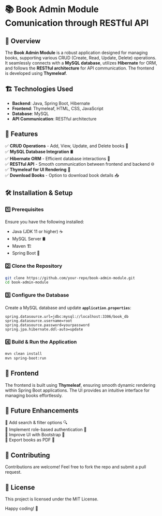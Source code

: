 # 📚 Book Admin Module Comunication through RESTful API

## 🚀 Overview
The **Book Admin Module** is a robust application designed for managing books, supporting various CRUD (Create, Read, Update, Delete) operations. It seamlessly connects with a **MySQL database**, utilizes **Hibernate** for ORM, and follows the **RESTful architecture** for API communication. The frontend is developed using **Thymeleaf**.

## 🏗️ Technologies Used
- **Backend**: Java, Spring Boot, Hibernate
- **Frontend**: Thymeleaf, HTML, CSS, JavaScript
- **Database**: MySQL
- **API Communication**: RESTful architecture

## 🔧 Features
✅ **CRUD Operations** - Add, View, Update, and Delete books 📖  
✅ **MySQL Database Integration** 🛢️  
✅ **Hibernate ORM** - Efficient database interactions 🔄  
✅ **RESTful API** - Smooth communication between frontend and backend 🌐  
✅ **Thymeleaf for UI Rendering** 🎨  
✅ **Download Books** - Option to download book details 📥  

## 🛠️ Installation & Setup
### 1️⃣ Prerequisites
Ensure you have the following installed:
- Java (JDK 11 or higher) ☕
- MySQL Server 🛢️
- Maven 🏗️
- Spring Boot 🌱

### 2️⃣ Clone the Repository
```bash
git clone https://github.com/your-repo/book-admin-module.git
cd book-admin-module
```

### 3️⃣ Configure the Database
Create a MySQL database and update **`application.properties`**:
```properties
spring.datasource.url=jdbc:mysql://localhost:3306/book_db
spring.datasource.username=root
spring.datasource.password=yourpassword
spring.jpa.hibernate.ddl-auto=update
```

### 4️⃣ Build & Run the Application
```bash
mvn clean install
mvn spring-boot:run
```



## 🎨 Frontend
The frontend is built using **Thymeleaf**, ensuring smooth dynamic rendering within Spring Boot applications. The UI provides an intuitive interface for managing books effortlessly.



## 📌 Future Enhancements
🔹 Add search & filter options 🔍  
🔹 Implement role-based authentication 🔐  
🔹 Improve UI with Bootstrap 🎨  
🔹 Export books as PDF 📄  

## 🤝 Contributing
Contributions are welcome! Feel free to fork the repo and submit a pull request.

## 📄 License
This project is licensed under the MIT License.

Happy coding! 🎉

